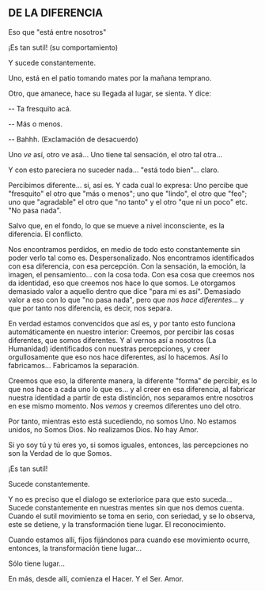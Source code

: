 ## DE LA DIFERENCIA

Eso que "está entre nosotros"

¡Es tan sutil! (su comportamiento)

Y sucede constantemente.

Uno, está en el patio tomando mates por la mañana temprano.

Otro, que amanece, hace su llegada al lugar, se sienta. Y dice:

-- Ta fresquito acá.

-- Más o menos.

-- Bahhh. (Exclamación de desacuerdo)

Uno _ve_ así, otro ve asá…
Uno tiene tal sensación, el otro tal otra…

Y con esto pareciera no suceder nada… "está todo bien"… claro.

Percibimos diferente… si, así es. Y cada cual lo expresa: Uno percibe que "fresquito" el otro que "más o menos"; uno que "lindo", el otro que "feo"; uno que "agradable" el otro que "no tanto" y el otro "que ni un poco" etc.
"No pasa nada".

Salvo que, en el fondo, lo que se mueve a nivel inconsciente, es la diferencia. El conflicto.

Nos encontramos perdidos, en medio de todo esto constantemente sin poder verlo tal como es. Despersonalizado. Nos encontramos identificados con esa diferencia, con esa percepción. Con la sensación, la emoción, la imagen, el pensamiento… con la cosa toda. Con esa cosa que creemos nos da identidad, eso que creemos nos hace lo que somos.
Le otorgamos demasiado valor a aquello dentro que dice "para mi es así". Demasiado valor a eso con lo que "no pasa nada", pero que _nos hace diferentes_… y que por tanto nos diferencia, es decir, nos separa.

En verdad estamos convencidos que así es, y por tanto esto funciona automáticamente en nuestro interior: Creemos, por percibir las cosas diferentes, que somos diferentes. Y al vernos así a nosotros (La Humanidad) identificados con nuestras percepciones, y creer orgullosamente que eso nos hace diferentes, así lo hacemos. Así lo fabricamos… Fabricamos la separación.

Creemos que eso, la diferente manera, la diferente "forma" de percibir, es lo que nos hace a cada uno lo que es… y al creer en esa diferencia, al fabricar nuestra identidad a partir de esta distinción, nos separamos entre nosotros en ese mismo momento. Nos _vemos_ y creemos diferentes uno del otro.

Por tanto, mientras esto está sucediendo, no somos Uno. No estamos unidos, no Somos Dios. No realizamos Dios. No hay Amor.

Si yo soy tú y tú eres yo, si somos iguales, entonces, las percepciones no son la Verdad de lo que Somos.

¡Es tan sutil!

Sucede constantemente.

Y no es preciso que el dialogo se exteriorice para que esto suceda…
Sucede constantemente en nuestras mentes sin que nos demos cuenta.
Cuando el sutil movimiento se toma en serio, con seriedad, y se lo observa, este se detiene, y la transformación tiene lugar. El reconocimiento.

Cuando estamos allí, fijos fijándonos para cuando ese movimiento ocurre, entonces, la transformación tiene lugar…

Sólo tiene lugar…

En más, desde allí, comienza el Hacer. Y el Ser. Amor.
